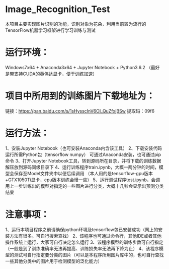 # Image_Recognition_Test

本项目主要实现图片识别的功能，识别对象为花朵，利用当前较为流行的TensorFlow机器学习框架进行学习训练与测试
# 运行环境：
Windows7x64 + Anaconda3x64 + Jupyter Notebook + Python3.6.2 （最好是带支持CUDA的英伟达显卡，便于训练加速）
# 项目中所用到的训练图片下载地址为：
链接：https://pan.baidu.com/s/1sHysscInV6OI_QuZfxjBSw 
提取码：09f6
# 运行方法：
1、安装Jupyter Notebook（也可安装Anaconda内含该工具）
2、下载安装代码运行所需Python包（tensorflow numpy）
可通过Anaconda安装，也可通过pip命令
3、打开Jupyter Notebook工具，转到源码所在目录，并将下载的训练数据解压放到源码同级目录下
4、运行训练程序train.ipynb，大概一两分钟的时间，模型会保存至Model文件夹中以便后续调用
（本人用的是tensorflow-gpu版本+GTX1050Ti显卡，cpu版本训练会慢一些）
5、运行测试程序test.ipynb，会调用上一步训练出的模型对指定的一些图片进行分类，大概十几秒会显示出预测分类结果
# 注意事项：
1、运行本项目程序之前请确保python环境及tensorflow包已安装成功（网上的安装方法有很多。可自行搜索查找）
2、该程序也可通过命令行，其他IDE或者其他操作系统上运行，大家可自行决定怎么运行
3、该程序模型的训练步数可自行指定（一般是到了训练准确率无法再提高、训练损失率无法再下降为止）
4、该程序模型的测试可自行指定要分类的图片（可以是本程序所用图片库中的，也可自行查找一些其他分类中的图片用于检测模型的泛化能力）
